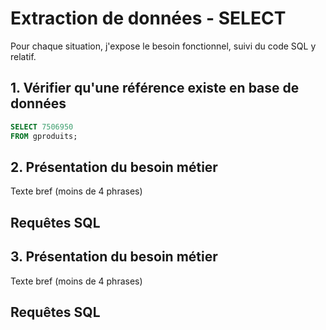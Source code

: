 # Extraction de données - SELECT

Pour chaque situation, j'expose le besoin fonctionnel, suivi du code SQL y relatif.

## 1. Vérifier qu'une référence existe en base de données

```sql
SELECT 7506950
FROM gproduits;
```

## 2. Présentation du besoin métier

Texte bref (moins de 4 phrases)

## Requêtes SQL

## 3. Présentation du besoin métier

Texte bref (moins de 4 phrases)

## Requêtes SQL
